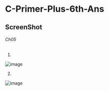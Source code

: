 # C-Primer-Plus-6th-Ans

## **ScreenShot**


###### Ch05

1.
![image](https://user-images.githubusercontent.com/65354319/120786768-32d12900-c561-11eb-8a9e-351a8057aa04.png)

2.
![image](https://user-images.githubusercontent.com/65354319/120811914-17751680-c57f-11eb-8e36-44275ce11733.png)

